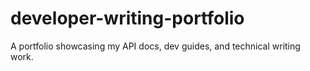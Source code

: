 # developer-writing-portfolio
A portfolio showcasing my API docs, dev guides, and technical writing work.
